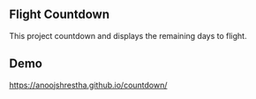 ## Flight Countdown

This project countdown and displays the remaining days to flight.

## Demo

https://anoojshrestha.github.io/countdown/
